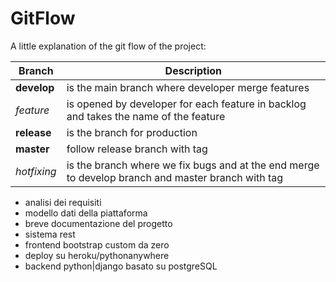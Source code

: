 # GitFlow
A little explanation of the git flow of the project:

|Branch|Description
|-----|------------
|**develop**| is the main branch where developer merge features
|*feature*| is opened by developer for each feature in backlog and takes the name of the feature
|**release**| is the branch for production
|**master** | follow release branch with tag
|*hotfixing*| is the branch where we fix bugs and at the end merge to develop branch and master branch with tag


- analisi dei requisiti
- modello dati della piattaforma
- breve documentazione del progetto
- sistema rest
- frontend bootstrap custom da zero
- deploy su heroku/pythonanywhere
- backend python|django basato su postgreSQL
